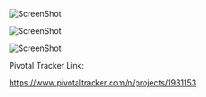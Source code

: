![ScreenShot](https://raw.github.com/StephenHanzlik/q2pi/readme-improve/readme-images/about.png)

![ScreenShot](https://raw.github.com/StephenHanzlik/q2pi/readme-improve/readme-images/body.png)

![ScreenShot](https://raw.github.com/StephenHanzlik/q2pi/readme-improve/readme-images/streaming.png)


Pivotal Tracker Link:

https://www.pivotaltracker.com/n/projects/1931153
